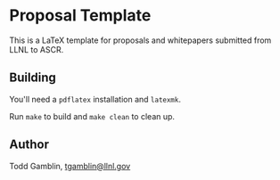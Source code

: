# Proposal Template

This is a LaTeX template for proposals and whitepapers submitted from LLNL to ASCR.

## Building

You'll need a `pdflatex` installation and `latexmk`.

Run `make` to build and `make clean` to clean up.

## Author

Todd Gamblin, tgamblin@llnl.gov
